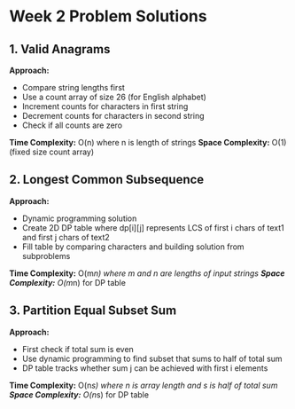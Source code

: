 # Week 2 Problem Solutions

## 1. Valid Anagrams
**Approach:** 
- Compare string lengths first
- Use a count array of size 26 (for English alphabet)
- Increment counts for characters in first string
- Decrement counts for characters in second string
- Check if all counts are zero

**Time Complexity:** O(n) where n is length of strings
**Space Complexity:** O(1) (fixed size count array)

## 2. Longest Common Subsequence
**Approach:**
- Dynamic programming solution
- Create 2D DP table where dp[i][j] represents LCS of first i chars of text1 and first j chars of text2
- Fill table by comparing characters and building solution from subproblems

**Time Complexity:** O(m*n) where m and n are lengths of input strings
**Space Complexity:** O(m*n) for DP table

## 3. Partition Equal Subset Sum
**Approach:**
- First check if total sum is even
- Use dynamic programming to find subset that sums to half of total sum
- DP table tracks whether sum j can be achieved with first i elements

**Time Complexity:** O(n*s) where n is array length and s is half of total sum
**Space Complexity:** O(n*s) for DP table